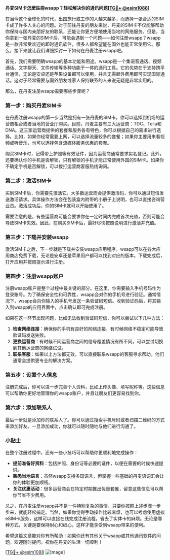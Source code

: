 **丹麦SIM卡怎麽註冊wsapp？轻松解决你的通讯问题[[TG💪+ @esim1088](https://t.me/s/esim1088)]**

在当今这个全球化的时代，出国旅行或工作的人越来越多，而选择一张合适的SIM卡成了许多人关心的问题。对于前往丹麦的朋友来说，丹麦的SIM卡不仅能够帮助你保持与国内亲朋好友的联系，还能让你更方便地使用当地的网络服务。但是，当你拿到一张丹麦的SIM卡后，可能会遇到一个问题——如何注册wsapp？wsapp是一款非常受欢迎的即时通讯软件，很多人都希望能在国外也能正常使用它。那么，接下来就让我们详细探讨一下如何在丹麦注册wsapp吧。

首先，我们需要明确wsapp的基本功能和用途。wsapp是一个集语音通话、视频通话、文字聊天、文件传输等多种功能于一体的通讯工具。它的优势在于支持跨平台通信，无论是安卓还是苹果设备都可以使用，并且无需额外费用即可实现国际通话。这对于经常需要与国外朋友或家人保持联系的人来说无疑是非常实用的。

那么，在丹麦注册wsapp需要哪些步骤呢？

### 第一步：购买丹麦SIM卡

在丹麦注册wsapp的第一步当然是拥有一张丹麦的SIM卡。你可以选择到机场的运营商柜台或者当地的营业厅购买。目前，丹麦主要有三大运营商：TDC、Telia和DNA。这三家运营商提供的套餐和服务各有特色，你可以根据自己的需求进行选择。比如，如果你经常需要上网，可以选择流量较多的套餐；如果你主要用来看视频或听音乐，也可以选择包含流媒体服务优惠的套餐。

购买SIM卡时，记得带上护照等有效证件，因为运营商通常要求实名登记。此外，还要确认你的手机是否解锁，只有解锁的手机才能正常使用外国的SIM卡。如果你不确定手机是否解锁，可以拨打运营商客服热线询问。

### 第二步：激活SIM卡

买到SIM卡后，你需要先激活它。大多数运营商会提供激活码，你可以通过短信发送激活请求。具体操作方法会在包装盒内附带的小册子上说明，也可以直接咨询营业员。激活成功后，你的SIM卡就可以开始使用了。

需要注意的是，有些运营商可能会要求你在一定时间内完成首次充值，否则可能会导致SIM卡失效。因此，在购买SIM卡后，最好尽快按照说明进行激活并充值。

### 第三步：下载并安装wsapp

激活SIM卡之后，下一步就是下载并安装wsapp应用程序。wsapp可以在各大应用商店免费下载，无论是安卓还是苹果用户都可以找到对应的版本。下载完成后，打开应用并按照提示进行注册。

### 第四步：注册wsapp账户

注册wsapp账户是整个过程中最关键的部分。在这里，你需要输入手机号码作为登录账号。为了确保安全性和可靠性，wsapp会对你的手机号进行验证。通常情况下，wsapp会向你输入的手机号发送一条验证码短信。收到验证码后，将其输入到wsapp的应用界面中，点击确认即可完成注册。

如果在这一环节出现问题，比如无法收到验证码短信，你可以尝试以下几种方法：

1. **检查网络连接**：确保你的手机有良好的网络连接，有时候网络不稳定可能导致验证码发送失败。
2. **更换运营商**：有时候不同运营商之间的信号覆盖情况有所不同，可以尝试切换到其他运营商的网络试试。
3. **联系客服**：如果以上方法都无效，可以直接联系wsapp的客服寻求帮助。他们通常会提供更专业的解决方案。

### 第五步：设置个人信息

注册完成后，你可以进一步完善个人资料，比如上传头像、填写昵称等。这些信息可以帮助你更好地管理你的wsapp账户，并且让朋友们更容易找到你。

### 第六步：添加联系人

最后一步就是添加你的联系人了。你可以通过搜索手机号码或者扫描二维码的方式来添加好友。一旦添加成功，你就可以随时随地与他们进行沟通了。

### 小贴士

在整个注册过程中，还有一些小技巧可以帮助你更顺利地完成操作：

- **提前准备好资料**：包括护照、身份证等必要的证件，以便在需要的时候快速提供。
- **熟悉当地语言**：虽然wsapp支持多国语言，但掌握一些基础的丹麦语词汇会让你的体验更加顺畅。
- **关注优惠活动**：很多运营商会在特定时期推出优惠套餐，留意这些信息可以帮你节省不少费用。

总之，在丹麦注册wsapp并不是一件特别复杂的事情，只要你按照上述步骤一步步来，就能轻松搞定。当然，如果你觉得手动操作比较麻烦，也可以考虑使用虚拟eSIM卡服务，这样可以直接在线完成注册流程，省去了实体卡的麻烦。无论是哪种方式，关键是要保持耐心和细心，这样才能享受到wsapp带来的便利。

希望这篇文章能对你有所帮助！如果你还有其他关于wsapp或其他通讯软件的问题，欢迎随时提问。祝你在丹麦的生活一切顺利！

[[TG💪+ @esim1088](https://t.me/s/esim1088) ![Image](https://i.postimg.cc/4NQfJmqS/Snipaste-2025-05-13-00-14-12.png)]